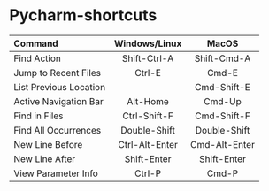 # Pycharm-shortcuts

| Command                  | Windows/Linux  | MacOS         |
| :---                     |    :----:      |    :----:     |
| Find Action              | Shift-Ctrl-A   | Shift-Cmd-A   |
| Jump to Recent Files     | Ctrl-E         | Cmd-E         |
| List Previous Location   |                | Cmd-Shift-E   |
| Active Navigation Bar    | Alt-Home       | Cmd-Up        |
| Find in Files            | Ctrl-Shift-F   | Cmd-Shift-F   |
| Find All Occurrences     | Double-Shift   | Double-Shift  |
| New Line Before          | Ctrl-Alt-Enter | Cmd-Alt-Enter |
| New Line After           | Shift-Enter    | Shift-Enter   |
| View Parameter Info      | Ctrl-P         | Cmd-P         |
